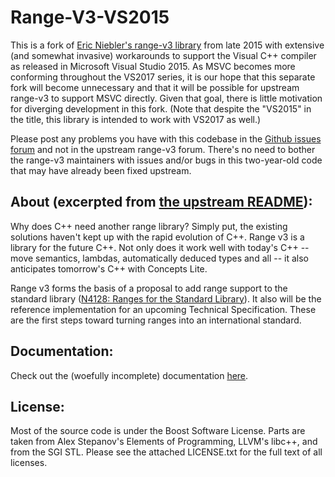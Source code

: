 Range-V3-VS2015
===============

This is a fork of [Eric Niebler's range-v3 library](https://github.com/ericniebler/range-v3) from late 2015 with extensive (and somewhat invasive) workarounds to support the Visual C++ compiler as released in Microsoft Visual Studio 2015. As MSVC becomes more conforming throughout the VS2017 series, it is our hope that this separate fork will become unnecessary and that it will be possible for upstream range-v3 to support MSVC directly. Given that goal, there is little motivation for diverging development in this fork. (Note that despite the "VS2015" in the title, this library is intended to work with VS2017 as well.)

Please post any problems you have with this codebase in the [Github issues forum](https://github.com/Microsoft/Range-V3-VS2015/issues) and not in the upstream range-v3 forum. There's no need to bother the range-v3 maintainers with issues and/or bugs in this two-year-old code that may have already been fixed upstream.

About (excerpted from [the upstream README](https://github.com/ericniebler/range-v3/blob/master/README.md)):
------

Why does C++ need another range library? Simply put, the existing solutions haven't kept up with the rapid evolution of C++. Range v3 is a library for the future C++. Not only does it work well with today's C++ -- move semantics, lambdas, automatically deduced types and all -- it also anticipates tomorrow's C++ with Concepts Lite.

Range v3 forms the basis of a proposal to add range support to the standard library ([N4128: Ranges for the Standard Library](http://www.open-std.org/jtc1/sc22/wg21/docs/papers/2014/n4128.html)). It also will be the reference implementation for an upcoming Technical Specification. These are the first steps toward turning ranges into an international standard.

Documentation:
--------------

Check out the (woefully incomplete) documentation [here](https://microsoft.github.io/Range-V3-VS2015/).

License:
--------

Most of the source code is under the Boost Software License. Parts are taken from Alex Stepanov's Elements of Programming, LLVM's libc++, and from the SGI STL. Please see the attached LICENSE.txt for the full text of all licenses.
